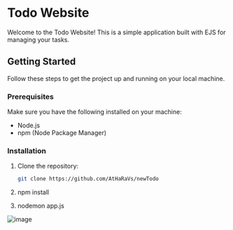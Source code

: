 # Todo Website

Welcome to the Todo Website! This is a simple application built with EJS for managing your tasks.

## Getting Started

Follow these steps to get the project up and running on your local machine.

### Prerequisites

Make sure you have the following installed on your machine:

- Node.js
- npm (Node Package Manager)

### Installation

1. Clone the repository:

   ```sh
   git clone https://github.com/AtHaRaVs/newTodo

2. npm install

3. nodemon app.js

![image](https://github.com/AtHaRaVs/newTodo/assets/99896281/5157a21d-b36a-4e18-82e2-a0f4d60c386e)

